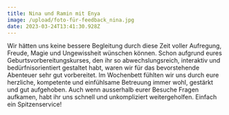 ```yaml
---
title: Nina und Ramin mit Enya
image: /upload/foto-für-feedback_nina.jpg
date: 2023-03-24T13:41:30.928Z
---
```

Wir hätten uns keine bessere Begleitung durch diese Zeit voller Aufregung, Freude, Magie und Ungewissheit wünschen können. Schon aufgrund eures Geburtsvorbereitungskurses, den ihr so abwechslungsreich, interaktiv und bedürfnisorientiert gestaltet habt, waren wir für das bevorstehende Abenteuer sehr gut vorbereitet. Im Wochenbett fühlten wir uns durch eure herzliche, kompetente und einfühlsame Betreuung immer wohl, gestärkt und gut aufgehoben. Auch wenn ausserhalb eurer Besuche Fragen aufkamen, habt ihr uns schnell und unkompliziert weitergeholfen. Einfach ein Spitzenservice!